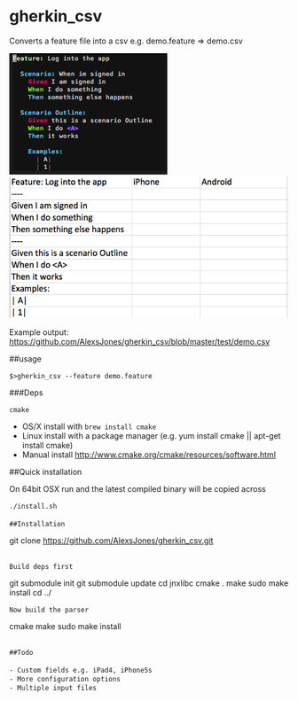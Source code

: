 gherkin_csv
==========


Converts a feature file into a csv e.g. demo.feature => demo.csv

![Vim](doc/vim.png)
![Excel](doc/excel.png) 

Example output: https://github.com/AlexsJones/gherkin_csv/blob/master/test/demo.csv

##usage

```
$>gherkin_csv --feature demo.feature
```
###Deps
```
cmake
```
- OS/X install with `brew install cmake`
- Linux install with a package manager (e.g. yum install cmake || apt-get install cmake)
- Manual install http://www.cmake.org/cmake/resources/software.html

##Quick installation 

On 64bit OSX run and the latest compiled binary will be copied across 
```
./install.sh

##Installation

```
git clone https://github.com/AlexsJones/gherkin_csv.git
```

Build deps first
```
git submodule init
git submodule update
cd jnxlibc
cmake .
make
sudo make install 
cd ../
```
Now build the parser
```
cmake
make 
sudo make install
```

##Todo

- Custom fields e.g. iPad4, iPhone5s
- More configuration options
- Multiple input files
